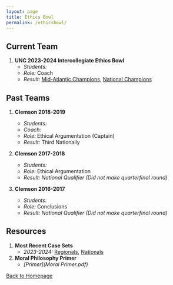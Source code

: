```yaml
---
layout: page
title: Ethics Bowl
permalink: /ethicsbowl/
---
```


## Current Team

1. **UNC 2023-2024 Intercollegiate Ethics Bowl**
   - *Students:*
   - *Role:* Coach
   - *Result:* [Mid-Atlantic Champions](https://alumni.unc.edu/news/unc-wins-ethics-bowl-national-championship/), [National Champions](https://www.unc.edu/posts/2024/03/15/ethics-bowl-team-takes-national-title/) 

   

## Past Teams

1. **Clemson 2018-2019**
   - *Students:*
   - *Coach:*
   - *Role:* Ethical Argumentation (Captain)
   - *Result:* Third Nationally
     
2. **Clemson 2017-2018**
   - *Students:*
   - *Role:* Ethical Argumentation 
   - *Result: National Qualifier (Did not make quarterfinal round)* 

3. **Clemson 2016-2017**
   - *Students:*
   - *Role:* Conclusions
   - *Result: National Qualifier (Did not make quarterfinal round)*
  

## Resources
1. **Most Recent Case Sets**
   - *2023-2024:* [Regionals](https://growthzonecmsprodeastus.azureedge.net/sites/36/2023/09/REB-Cases-2023-Final_9_5_2023.pdf), [Nationals](https://growthzonecmsprodeastus.azureedge.net/sites/36/2023/12/2024-APPE-IEB-National-Case-Set-1.pdf)
2. **Moral Philosophy Primer**
   - *[Primer](Moral Primer.pdf)*
     
[Back to Homepage](index.md)
   

